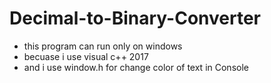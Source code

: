 
# Decimal-to-Binary-Converter

* this program can run only on windows
* becuase i use visual c++ 2017
* and i use window.h for change color of text in Console

